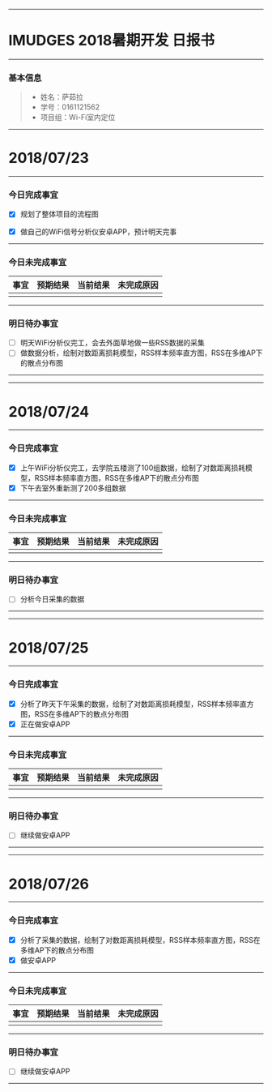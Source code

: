 -------
# IMUDGES 2018暑期开发 日报书
-------


### 基本信息
> * 姓名：萨茹拉
> * 学号：0161121562
> * 项目组：Wi-Fi室内定位

-------


# 2018/07/23

-------

### 今日完成事宜
- [x]  规划了整体项目的流程图
- [x]  做自己的WiFi信号分析仪安卓APP，预计明天完事


-----
### 今日未完成事宜


| 事宜     |预期结果| 当前结果  | 未完成原因   | 
| --------   | -----:  | -----:  | :----:  |
|         |       |          |            |


------
### 明日待办事宜
- [ ] 明天WiFi分析仪完工，会去外面草地做一些RSS数据的采集
- [ ] 做数据分析，绘制对数距离损耗模型，RSS样本频率直方图，RSS在多维AP下的散点分布图
-------


-------


# 2018/07/24
 
-------

### 今日完成事宜
- [x]  上午WiFi分析仪完工，去学院五楼测了100组数据，绘制了对数距离损耗模型，RSS样本频率直方图，RSS在多维AP下的散点分布图
- [x]  下午去室外重新测了200多组数据
-----
### 今日未完成事宜


| 事宜     |预期结果| 当前结果  | 未完成原因   | 
| --------   | -----:  | -----:  | :----:  |
|    |   |   |   |


------
### 明日待办事宜
- [ ] 分析今日采集的数据
-------


-------


# 2018/07/25
 
-------

### 今日完成事宜
- [x]  分析了昨天下午采集的数据，绘制了对数距离损耗模型，RSS样本频率直方图，RSS在多维AP下的散点分布图
- [x]  正在做安卓APP
-----
### 今日未完成事宜


| 事宜     |预期结果| 当前结果  | 未完成原因   | 
| --------   | -----:  | -----:  | :----:  |
|    |   |   |   |


------
### 明日待办事宜
- [ ] 继续做安卓APP
-------

-------


# 2018/07/26
 
-------

### 今日完成事宜
- [x]  分析了采集的数据，绘制了对数距离损耗模型，RSS样本频率直方图，RSS在多维AP下的散点分布图
- [x]  做安卓APP
-----
### 今日未完成事宜


| 事宜     |预期结果| 当前结果  | 未完成原因   | 
| --------   | -----:  | -----:  | :----:  |
|    |   |   |   |


------
### 明日待办事宜
- [ ] 继续做安卓APP
-------


